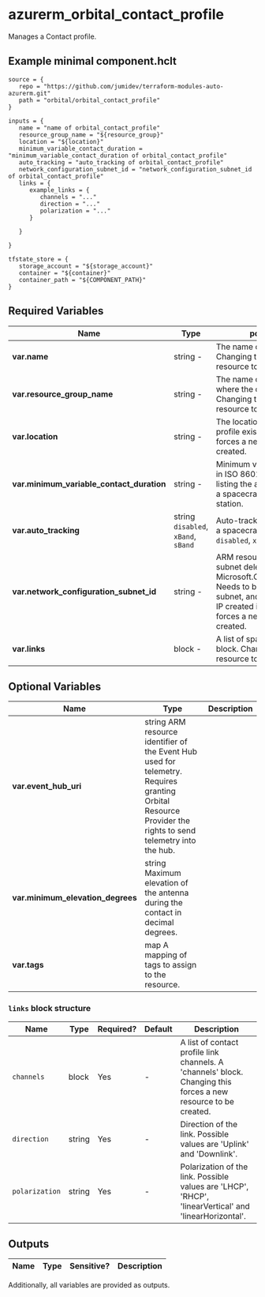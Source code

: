 # azurerm_orbital_contact_profile

Manages a Contact profile.

## Example minimal component.hclt

```hcl
source = {
   repo = "https://github.com/jumidev/terraform-modules-auto-azurerm.git" 
   path = "orbital/orbital_contact_profile" 
}

inputs = {
   name = "name of orbital_contact_profile" 
   resource_group_name = "${resource_group}" 
   location = "${location}" 
   minimum_variable_contact_duration = "minimum_variable_contact_duration of orbital_contact_profile" 
   auto_tracking = "auto_tracking of orbital_contact_profile" 
   network_configuration_subnet_id = "network_configuration_subnet_id of orbital_contact_profile" 
   links = {
      example_links = {
         channels = "..."   
         direction = "..."   
         polarization = "..."   
      }
  
   }
 
}

tfstate_store = {
   storage_account = "${storage_account}" 
   container = "${container}" 
   container_path = "${COMPONENT_PATH}" 
}

```

## Required Variables

| Name | Type |  possible values |  Description |
| ---- | --------- |  ----------- | ----------- |
| **var.name** | string  -  |  The name of the contact profile. Changing this forces a new resource to be created. | 
| **var.resource_group_name** | string  -  |  The name of the Resource Group where the contact profile exists. Changing this forces a new resource to be created. | 
| **var.location** | string  -  |  The location where the contact profile exists. Changing this forces a new resource to be created. | 
| **var.minimum_variable_contact_duration** | string  -  |  Minimum viable contact duration in ISO 8601 format. Used for listing the available contacts with a spacecraft at a given ground station. | 
| **var.auto_tracking** | string  `disabled`, `xBand`, `sBand`  |  Auto-tracking configurations for a spacecraft. Possible values are `disabled`, `xBand` and `sBand`. | 
| **var.network_configuration_subnet_id** | string  -  |  ARM resource identifier of the subnet delegated to the Microsoft.Orbital/orbitalGateways. Needs to be at least a class C subnet, and should not have any IP created in it. Changing this forces a new resource to be created. | 
| **var.links** | block  -  |  A list of spacecraft links. A `links` block. Changing this forces a new resource to be created. | 

## Optional Variables

| Name | Type |  Description |
| ---- | --------- |  ----------- |
| **var.event_hub_uri** | string  ARM resource identifier of the Event Hub used for telemetry. Requires granting Orbital Resource Provider the rights to send telemetry into the hub. | 
| **var.minimum_elevation_degrees** | string  Maximum elevation of the antenna during the contact in decimal degrees. | 
| **var.tags** | map  A mapping of tags to assign to the resource. | 

### `links` block structure

| Name | Type | Required? | Default | Description |
| ---- | ---- | --------- | ------- | ----------- |
| `channels` | block | Yes | - | A list of contact profile link channels. A 'channels' block. Changing this forces a new resource to be created. |
| `direction` | string | Yes | - | Direction of the link. Possible values are 'Uplink' and 'Downlink'. |
| `polarization` | string | Yes | - | Polarization of the link. Possible values are 'LHCP', 'RHCP', 'linearVertical' and 'linearHorizontal'. |



## Outputs

| Name | Type | Sensitive? | Description |
| ---- | ---- | --------- | --------- |

Additionally, all variables are provided as outputs.
